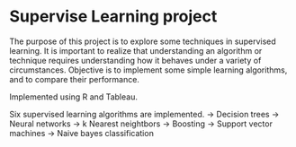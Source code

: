 # Supervise Learning project

The purpose of this project is to explore some techniques in supervised learning. It is important to realize that understanding an algorithm or technique requires understanding how it behaves under a variety of circumstances. Objective is to implement some simple learning algorithms, and to compare their performance.

Implemented using R and Tableau.

Six supervised learning algorithms are implemented.
-> Decision trees
-> Neural networks
-> k Nearest neightbors
-> Boosting
-> Support vector machines
-> Naive bayes classification
